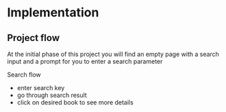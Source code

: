 # Implementation


## Project flow

At the initial phase of this project you will find an empty page with a search input and a prompt for you to enter a search parameter

Search flow
- enter search key
- go through search result
- click on desired book to see more details


